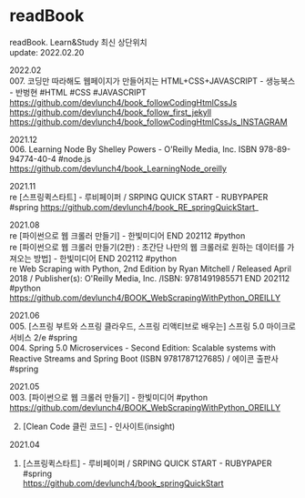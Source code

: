 # readBook
readBook. Learn&amp;Study
최신 상단위치  
update: 2022.02.20


2022.02  
007. 코딩만 따라해도 웹페이지가 만들어지는 HTML+CSS+JAVASCRIPT - 생능북스 - 반벙현 #HTML #CSS #JAVASCRIPT  
https://github.com/devlunch4/book_followCodingHtmlCssJs 
https://github.com/devlunch4/book_follow_first_jekyll 
https://github.com/devlunch4/book_followCodingHtmlCssJs_INSTAGRAM 

2021.12  
006. Learning Node By Shelley Powers - O'Reilly Media, Inc. ISBN 978-89-94774-40-4  #node.js  
https://github.com/devlunch4/book_LearningNode_oreilly  


2021.11  
re [스프링퀵스타트] - 루비페이퍼 / SRPING QUICK START - RUBYPAPER  #spring 
https://github.com/devlunch4/book_RE_springQuickStart_


2021.08  
re [파이썬으로 웹 크롤러 만들기] - 한빛미디어 END 202112    #python  
re [파이썬으로 웹 크롤러 만들기(2판) : 초간단 나만의 웹 크롤러로 원하는 데이터를 가져오는 방법] - 한빛미디어 END 202112    #python  
re Web Scraping with Python, 2nd Edition by Ryan Mitchell / Released April 2018 / Publisher(s): O'Reilly Media, Inc. /ISBN: 9781491985571  END 202112  #python  
https://github.com/devlunch4/BOOK_WebScrapingWithPython_OREILLY 


2021.06  
005. [스프링 부트와 스프링 클라우드, 스프링 리액티브로 배우는] 스프링 5.0 마이크로서비스 2/e  #spring  
004. Spring 5.0 Microservices - Second Edition: Scalable systems with Reactive Streams and Spring Boot (ISBN 9781787127685)  / 에이콘 출판사  #spring  


2021.05  
003. [파이썬으로 웹 크롤러 만들기] - 한빛미디어  #python  
https://github.com/devlunch4/BOOK_WebScrapingWithPython_OREILLY 

002. [Clean Code 클린 코드] - 인사이트(insight)   


2021.04  
001. [스프링퀵스타트] - 루비페이퍼 / SRPING QUICK START - RUBYPAPER  #spring  
https://github.com/devlunch4/book_springQuickStart  
